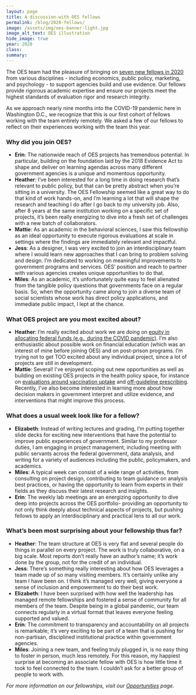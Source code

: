 ```yaml
---	
layout: page	
title: A discussion with OES fellows
permalink: /blog/2020-fellows/	
image: /assets/img/oes-banner-light.jpg
image_alt_text: OES illustration
hide_image: true
year: 2020
class:	
summary: 	
---	
```


The OES team had the pleasure of bringing on <a href="https://oes.gsa.gov/team/" target="_blank">seven new fellows in 2020</a> from various disciplines -  including economics, public policy, marketing, and psychology - to support agencies build and use evidence. Our fellows provide rigorous academic expertise and ensure our projects meet the highest standards of evaluation rigor and research integrity. 
 
As we approach nearly nine months into the COVID-19 pandemic here in Washington D.C., we recognize that this is our first cohort of fellows working with the team entirely remotely. We asked a few of our fellows to reflect on their experiences working with the team this year.

### Why did you join OES?
- **Erin**: The nationwide reach of OES projects has tremendous potential. In particular, building on the foundation laid by the 2018 Evidence Act to shape and deliver on learning agendas across many different government agencies is a unique and momentous opportunity.
- **Heather**: I’ve been interested for a long time in doing research that’s relevant to public policy, but that can be pretty abstract when you’re sitting in a university. The OES Fellowship seemed like a great way to do that kind of work hands-on, and I’m learning a lot that will shape the research and teaching I do after I go back to my university job. Also, after 8 years at the same institution working on a specific set of projects, it’s been really energizing to dive into a fresh set of challenges with a new batch of collaborators.
- **Mattie**: As an academic in the behavioral sciences, I saw this fellowship as an ideal opportunity to execute rigorous evaluations at scale in settings where the findings are immediately relevant and impactful. 
- **Jess**: As a designer, I was very excited to join an interdisciplinary team where I would learn new approaches that I can bring to problem solving and design. I’m dedicated to working on meaningful improvements to government programs and services. OES’ position and reach to partner with various agencies creates unique opportunities to do that.
- **Miles**: As an academic, it’s unfortunately quite easy to feel alienated from the tangible policy questions that governments face on a regular basis. So, when the opportunity came along to join a diverse team of social scientists whose work has direct policy applications, and immediate public impact, I lept at the chance.

### What OES project are you most excited about? 
- **Heather**: I’m really excited about work we are doing on <a href="https://oes.gsa.gov/projects/era-equity/" target="_blank">equity in allocating federal funds (e.g., during the COVID pandemic)</a>. I’m also enthusiastic about possible work on financial education (which was an interest of mine before joining OES) and on post-prison programs. I’m trying not to get TOO excited about any individual project, since a lot of projects are still in development. 
- **Mattie**: Several! I've enjoyed scoping out new opportunities as well as building on existing OES projects in the health policy space, for instance on <a href="https://oes.gsa.gov/vaccines/">evaluations around vaccination uptake</a> and <a href="https://oes.gsa.gov/prescriber-decision-making/" target="_blank">off-guideline prescribing</a>. Recently, I've also become interested in learning more about how decision makers in government interpret and utilize evidence, and interventions that might improve this process. 

### What does a usual week look like for a fellow?
- **Elizabeth**: Instead of writing lectures and grading, I’m putting together slide decks for exciting new interventions that have the potential to improve public experiences of government. Similar to my professor duties, I am engaging in project management, including meeting with public servants across the federal government, data analysis, and writing for a variety of audiences including the public, policymakers, and academics.  
- **Miles**: A typical week can consist of a wide range of activities, from consulting on project design, contributing to team guidance on analysis best practices, or having the opportunity to learn from experts in their fields as they discuss their latest research and insights.
- **Erin**: The weekly lab meetings are an energizing opportunity to dive deep into projects across the OES portfolio- providing an opportunity to not only think deeply about technical aspects of projects, but pushing fellows to apply an interdisciplinary and practical lens to all our work.

### What’s been most surprising about your fellowship thus far? 
- **Heather**: The team structure at OES is very flat and several people do things in parallel on every project. The work is truly collaborative, on a big scale. Most reports don’t really have an author’s name; it’s work done by the group, not for the credit of an individual. 
- **Jess**: There’s something really interesting about how OES leverages a team made up of so many visiting members. It’s certainly unlike any team I have been on. I think it’s managed very well, giving everyone a sense of inclusion and empowerment to do their best work.
- **Elizabeth**: I have been surprised with how well the leadership has managed remote fellowships and fostered a sense of community for all members of the team. Despite being in a global pandemic, our team connects regularly in a virtual format that leaves everyone feeling supported and valued. 
- **Erin**: The commitment to transparency and accountability on all projects is remarkable; it’s very exciting to be part of a team that is pushing for non-partisan, disciplined institutional practice within government agencies.
- **Miles**: Joining a new team, and feeling truly plugged in, is no easy thing to foster in person, much less remotely. For this reason, my happiest surprise at becoming an associate fellow with OES is how little time it took to feel connected to the team. I couldn’t ask for a better group of people to work with.

*For more information on our fellowships, visit our <a href="https://oes.gsa.gov/opps/" target="_blank">Opportunities</a> page.*
